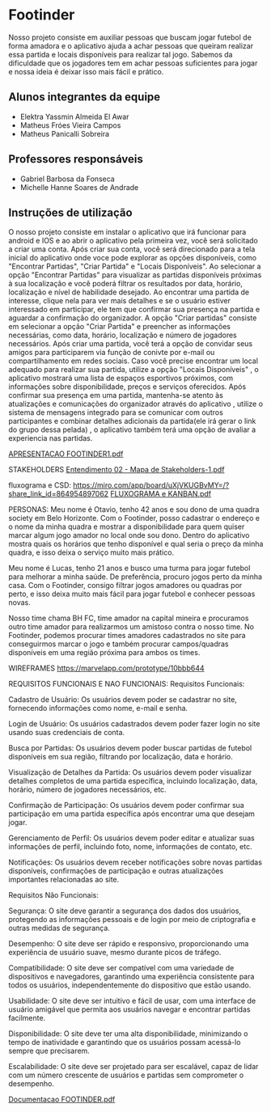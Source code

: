 # Footinder 

Nosso projeto consiste em auxiliar pessoas que buscam jogar futebol de forma amadora e o aplicativo ajuda a achar pessoas que queiram realizar essa partida e locais disponíveis para realizar tal jogo. Sabemos da dificuldade que os jogadores tem em achar pessoas suficientes para jogar e nossa ideia é deixar isso mais fácil e prático. 

## Alunos integrantes da equipe


* Elektra Yassmin Almeida El Awar
* Matheus Fróes Vieira Campos
* Matheus Panicalli Sobreira


## Professores responsáveis

* Gabriel Barbosa da Fonseca
* Michelle Hanne Soares de Andrade

## Instruções de utilização

O nosso projeto consiste em instalar o aplicativo que irá funcionar para android e IOS e ao abrir o aplicativo pela primeira vez, você será solicitado a criar uma conta. Após criar sua conta, você será direcionado para a tela inicial do aplicativo onde voce pode
explorar as opções disponíveis, como "Encontrar Partidas", "Criar Partida" e "Locais Disponíveis". Ao selecionar a opção "Encontrar Partidas" para visualizar as partidas disponíveis próximas à sua localização e você poderá filtrar os resultados por data, horário, localização e nível de habilidade desejado. Ao encontrar uma partida de interesse, clique nela para ver mais detalhes e
se o usuário estiver interessado em participar, ele tem que confirmar sua presença na partida e aguardar a confirmação do organizador.
A opção "Criar partidas" consiste em selecionar a opção "Criar Partida" e preencher as informações necessárias, como data, horário, localização e número de jogadores necessários. Após criar uma partida, você terá a opção de convidar seus amigos para participarem via função de conivte por e-mail ou compartilhamento em redes sociais. Caso você precise encontrar um local adequado para realizar sua partida, utilize a opção "Locais Disponíveis" , o aplicativo mostrará uma lista de espaços esportivos próximos, com informações sobre disponibilidade, preços e serviços oferecidos. Após confirmar sua presença em uma partida, mantenha-se atento às atualizações e comunicações do organizador através do aplicativo , utilize o sistema de mensagens integrado para se comunicar com outros participantes e combinar detalhes adicionais da partida(ele irá gerar o link do grupo dessa pelada) , o aplicativo também terá uma opção de avaliar a experiencia nas partidas.

[APRESENTACAO FOOTINDER1.pdf](https://github.com/ICEI-PUC-Minas-PPLES-TI/plf-es-2024-1-ti1-0385200-footinder/files/14973063/APRESENTACAO.FOOTINDER1.pdf)

STAKEHOLDERS
[Entendimento 02 - Mapa de Stakeholders-1.pdf](https://github.com/ICEI-PUC-Minas-PPLES-TI/plf-es-2024-1-ti1-0385200-footinder/files/14973064/Entendimento.02.-.Mapa.de.Stakeholders-1.pdf)

fluxograma e CSD:
https://miro.com/app/board/uXjVKUGBvMY=/?share_link_id=864954897062
[FLUXOGRAMA e KANBAN.pdf](https://github.com/ICEI-PUC-Minas-PPLES-TI/plf-es-2024-1-ti1-0385200-footinder/files/14973088/FLUXOGRAMA.e.KANBAN.pdf)


PERSONAS:
Meu nome é Otavio, tenho 42 anos e sou dono de uma quadra society em Belo Horizonte. Com o Footinder, posso cadastrar o endereço e o nome da minha quadra e mostrar a disponibilidade para quem quiser marcar algum jogo amador no local onde sou dono. Dentro do aplicativo mostra quais os horários que tenho disponível e qual seria o preço da minha quadra, e isso deixa o serviço muito mais prático. 


Meu nome é Lucas, tenho 21 anos e busco uma turma para jogar futebol para melhorar a minha saúde. De preferência, procuro jogos perto da minha casa. Com o Footinder, consigo filtrar jogos amadores ou quadras por perto, e isso deixa muito mais fácil para jogar futebol e conhecer pessoas novas. 


Nosso time chama BH FC, time amador na capital mineira e procuramos outro time amador para realizarmos um amistoso contra o nosso time. No Footinder, podemos procurar times amadores cadastrados no site para conseguirmos marcar o jogo e também procurar campos/quadras disponíveis em uma região próxima para ambos os times.

WIREFRAMES 
https://marvelapp.com/prototype/10bbb644

REQUISITOS FUNCIONAIS E NAO FUNCIONAIS:
Requisitos Funcionais:

Cadastro de Usuário: Os usuários devem poder se cadastrar no site, fornecendo informações como nome, e-mail e senha.

Login de Usuário: Os usuários cadastrados devem poder fazer login no site usando suas credenciais de conta.

Busca por Partidas: Os usuários devem poder buscar partidas de futebol disponíveis em sua região, filtrando por localização, data e horário.

Visualização de Detalhes da Partida: Os usuários devem poder visualizar detalhes completos de uma partida específica, incluindo localização, data, horário, número de jogadores necessários, etc.

Confirmação de Participação: Os usuários devem poder confirmar sua participação em uma partida específica após encontrar uma que desejam jogar.

Gerenciamento de Perfil: Os usuários devem poder editar e atualizar suas informações de perfil, incluindo foto, nome, informações de contato, etc.

Notificações: Os usuários devem receber notificações sobre novas partidas disponíveis, confirmações de participação e outras atualizações importantes relacionadas ao site.

Requisitos Não Funcionais:

Segurança: O site deve garantir a segurança dos dados dos usuários, protegendo as informações pessoais e de login por meio de criptografia e outras medidas de segurança.

Desempenho: O site deve ser rápido e responsivo, proporcionando uma experiência de usuário suave, mesmo durante picos de tráfego.

Compatibilidade: O site deve ser compatível com uma variedade de dispositivos e navegadores, garantindo uma experiência consistente para todos os usuários, independentemente do dispositivo que estão usando.

Usabilidade: O site deve ser intuitivo e fácil de usar, com uma interface de usuário amigável que permita aos usuários navegar e encontrar partidas facilmente.

Disponibilidade: O site deve ter uma alta disponibilidade, minimizando o tempo de inatividade e garantindo que os usuários possam acessá-lo sempre que precisarem.

Escalabilidade: O site deve ser projetado para ser escalável, capaz de lidar com um número crescente de usuários e partidas sem comprometer o desempenho.

[Documentacao FOOTINDER.pdf](https://github.com/user-attachments/files/16041889/Documentacao.FOOTINDER.pdf)






